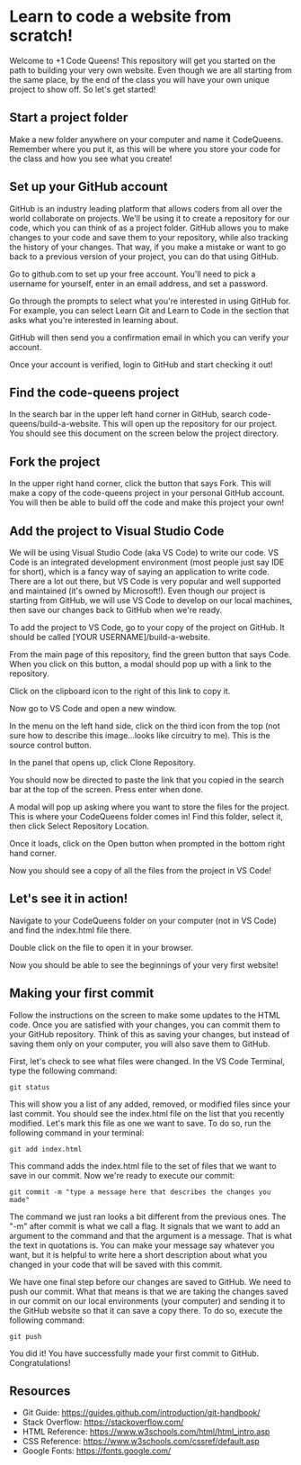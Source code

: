 # Learn to code a website from scratch!
Welcome to +1 Code Queens! This repository will get you started on the path to building your very own website. Even though we are all starting from the same place, by the end of the class you will have your own unique project to show off. So let's get started!

## Start a project folder
Make a new folder anywhere on your computer and name it CodeQueens. Remember where you put it, as this will be where you store your code for the class and how you see what you create!

## Set up your GitHub account
GitHub is an industry leading platform that allows coders from all over the world collaborate on projects. We'll be using it to create a repository for our code, which you can think of as a project folder. GitHub allows you to make changes to your code and save them to your repository, while also tracking the history of your changes. That way, if you make a mistake or want to go back to a previous version of your project, you can do that using GitHub.

Go to github.com to set up your free account. You'll need to pick a username for yourself, enter in an email address, and set a password.

Go through the prompts to select what you're interested in using GitHub for. For example, you can select Learn Git and Learn to Code in the section that asks what you're interested in learning about.

GitHub will then send you a confirmation email in which you can verify your account. 

Once your account is verified, login to GitHub and start checking it out!

## Find the code-queens project
In the search bar in the upper left hand corner in GitHub, search code-queens/build-a-website. This will open up the repository for our project. You should see this document on the screen below the project directory.

## Fork the project
In the upper right hand corner, click the button that says Fork. This will make a copy of the code-queens project in your personal GitHub account. You will then be able to build off the code and make this project your own!

## Add the project to Visual Studio Code
We will be using Visual Studio Code (aka VS Code) to write our code. VS Code is an integrated development environment (most people just say IDE for short), which is a fancy way of saying an application to write code. There are a lot out there, but VS Code is very popular and well supported and maintained (it's owned by Microsoft!). Even though our project is starting from GitHub, we will use VS Code to develop on our local machines, then save our changes back to GitHub when we're ready.

To add the project to VS Code, go to your copy of the project on GitHub. It should be called [YOUR USERNAME]/build-a-website. 

From the main page of this repository, find the green button that says Code. When you click on this button, a modal should pop up with a link to the repository. 

Click on the clipboard icon to the right of this link to copy it.

Now go to VS Code and open a new window. 

In the menu on the left hand side, click on the third icon from the top (not sure how to describe this image...looks like circuitry to me). This is the source control button. 

In the panel that opens up, click Clone Repository. 

You should now be directed to paste the link that you copied in the search bar at the top of the screen. Press enter when done. 

A modal will pop up asking where you want to store the files for the project. This is where your CodeQueens folder comes in! Find this folder, select it, then click Select Repository Location. 

Once it loads, click on the Open button when prompted in the bottom right hand corner.

Now you should see a copy of all the files from the project in VS Code!

## Let's see it in action!
Navigate to your CodeQueens folder on your computer (not in VS Code) and find the index.html file there. 

Double click on the file to open it in your browser. 

Now you should be able to see the beginnings of your very first website!

## Making your first commit
Follow the instructions on the screen to make some updates to the HTML code. Once you are satisfied with your changes, you can commit them to your GitHub repository. Think of this as saving your changes, but instead of saving them only on your computer, you will also save them to GitHub. 

First, let's check to see what files were changed. In the VS Code Terminal, type the following command:
```
git status
```

This will show you a list of any added, removed, or modified files since your last commit. You should see the index.html file on the list that you recently modified. Let's mark this file as one we want to save. To do so, run the following command in your terminal:
```
git add index.html
```

This command adds the index.html file to the set of files that we want to save in our commit. Now we're ready to execute our commit:
```
git commit -m "type a message here that describes the changes you made"
```

The command we just ran looks a bit different from the previous ones. The "-m" after commit is what we call a flag. It signals that we want to add an argument to the command and that the argument is a message. That is what the text in quotations is. You can make your message say whatever you want, but it is helpful to write here a short description about what you changed in your code that will be saved with this commit.

We have one final step before our changes are saved to GitHub. We need to push our commit. What that means is that we are taking the changes saved in our commit on our local environments (your computer) and sending it to the GitHub website so that it can save a copy there. To do so, execute the following command:
```
git push
```

You did it! You have successfully made your first commit to GitHub. Congratulations!

## Resources
- Git Guide: https://guides.github.com/introduction/git-handbook/
- Stack Overflow: https://stackoverflow.com/
- HTML Reference: https://www.w3schools.com/html/html_intro.asp
- CSS Reference: https://www.w3schools.com/cssref/default.asp
- Google Fonts: https://fonts.google.com/